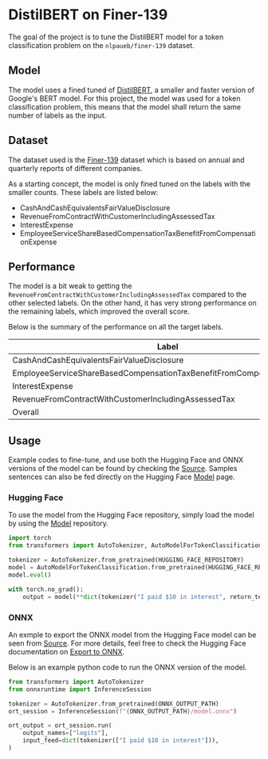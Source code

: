 # DistilBERT on Finer-139

The goal of the project is to tune the DistilBERT model for a token 
classification problem on the `nlpaueb/finer-139` dataset. 

## Model

The model uses a fined tuned of [DistilBERT], a smaller and faster version of 
Google's BERT model. For this project, the model was used for a token
classification problem, this means that the model shall return the same number 
of labels as the input.

## Dataset

The dataset used is the [Finer-139] dataset which is based on annual and 
quarterly reports of different companies.

As a starting concept, the model is only fined tuned on the labels with the 
smaller counts. These labels are listed below:

*   CashAndCashEquivalentsFairValueDisclosure
*   RevenueFromContractWithCustomerIncludingAssessedTax
*   InterestExpense
*   EmployeeServiceShareBasedCompensationTaxBenefitFromCompensationExpense

## Performance

The model is a bit weak to getting the 
`RevenueFromContractWithCustomerIncludingAssessedTax` compared to the other 
selected labels. On the other hand, it has very strong performance on the
remaining labels, which improved the overall score.

Below is the summary of the performance on all the target labels.

| Label                                                                  | Precision | Recall | F1    |
|------------------------------------------------------------------------|-----------|--------|-------|
| CashAndCashEquivalentsFairValueDisclosure                              |     1.000 |  0.997 | 0.998 |
| EmployeeServiceShareBasedCompensationTaxBenefitFromCompensationExpense |     0.938 |  1.000 | 0.968 |
| InterestExpense                                                        |     0.949 |  0.945 | 0.947 |
| RevenueFromContractWithCustomerIncludingAssessedTax                    |     0.906 |  0.958 | 0.931 |
| Overall                                                                |     0.959 |  0.979 | 0.969 |

## Usage

Example codes to fine-tune, and use both the Hugging Face and ONNX versions
of the model can be found by checking the [Source]. Samples sentences can also
be fed directly on the Hugging Face [Model] page.

### Hugging Face

To use the model from the Hugging Face repository, simply load the model by
using the [Model] repository.

```python
import torch
from transformers import AutoTokenizer, AutoModelForTokenClassification

tokenizer = AutoTokenizer.from_pretrained(HUGGING_FACE_REPOSITORY)
model = AutoModelForTokenClassification.from_pretrained(HUGGING_FACE_REPOSITORY)
model.eval()

with torch.no_grad():
    output = model(**dict(tokenizer("I paid $10 in interest", return_tensors="pt")))
```


### ONNX

An exmple to export the ONNX model from the Hugging Face model can be seen
from [Source]. For more details, feel free to check the Hugging Face 
documentation on [Export to ONNX].

Below is an example python code to run the ONNX version of the model. 

```python
from transformers import AutoTokenizer
from onnxruntime import InferenceSession

tokenizer = AutoTokenizer.from_pretrained(ONNX_OUTPUT_PATH)
ort_session = InferenceSession(f"{ONNX_OUTPUT_PATH}/model.onnx")

ort_output = ort_session.run(
    output_names=["logits"],
    input_feed=dict(tokenizer(["I paid $10 in interest"])),
)
```


[DistilBERT]: https://huggingface.co/docs/transformers/model_doc/distilbert
[Finer-139]: https://huggingface.co/datasets/nlpaueb/finer-139
[Model]: https://huggingface.co/baluyotraf/distilbert-base-uncased-on-mini-finer/tree/main
[Source]: https://github.com/baluyotraf/distilbert-base-uncased-on-mini-finer
[Export to ONNX]: https://huggingface.co/docs/transformers/serialization
